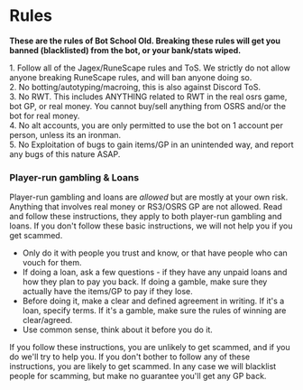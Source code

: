 # Rules

**These are the rules of Bot School Old. Breaking these rules will get you banned (blacklisted) from the bot, or your bank/stats wiped.**

1\. Follow all of the Jagex/RuneScape rules and ToS. We strictly do not allow anyone breaking RuneScape rules, and will ban anyone doing so.\
2\. No botting/autotyping/macroing, this is also against Discord ToS.\
3\. No RWT. This includes ANYTHING related to RWT in the real osrs game, bot GP, or real money. You cannot buy/sell anything from OSRS and/or the bot for real money.\
4\. No alt accounts, you are only permitted to use the bot on 1 account per person, unless its an ironman.\
5\. No Exploitation of bugs to gain items/GP in an unintended way, and report any bugs of this nature ASAP.

### Player-run gambling & Loans

Player-run gambling and loans are _allowed_ but are mostly at your own risk. Anything that involves real money or RS3/OSRS GP are not allowed. Read and follow these instructions, they apply to both player-run gambling and loans. If you don't follow these basic instructions, we will not help you if you get scammed.

* Only do it with people you trust and know, or that have people who can vouch for them.
* If doing a loan, ask a few questions - if they have any unpaid loans and how they plan to pay you back. If doing a gamble, make sure they actually have the items/GP to pay if they lose.
* Before doing it, make a clear and defined agreement in writing. If it's a loan, specify terms. If it's a gamble, make sure the rules of winning are clear/agreed.
* Use common sense, think about it before you do it.

If you follow these instructions, you are unlikely to get scammed, and if you do we'll try to help you. If you don't bother to follow any of these instructions, you are likely to get scammed. In any case we will blacklist people for scamming, but make no guarantee you'll get any GP back.
